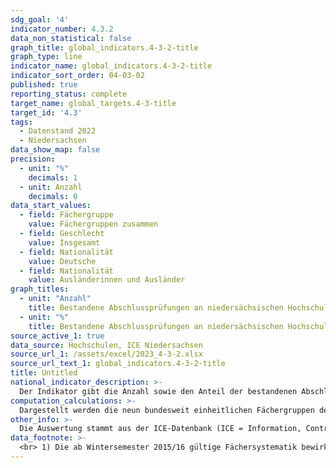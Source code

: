 ```yaml
---
sdg_goal: '4'
indicator_number: 4.3.2
data_non_statistical: false
graph_title: global_indicators.4-3-2-title
graph_type: line
indicator_name: global_indicators.4-3-2-title
indicator_sort_order: 04-03-02
published: true
reporting_status: complete
target_name: global_targets.4-3-title
target_id: '4.3'
tags:
  - Datenstand 2022
  - Niedersachsen
data_show_map: false
precision:
  - unit: "%"
    decimals: 1
  - unit: Anzahl
    decimals: 0
data_start_values:
  - field: Fächergruppe
    value: Fächergruppen zusammen
  - field: Geschlecht
    value: Insgesamt
  - field: Nationalität
    value: Deutsche
  - field: Nationalität
    value: Ausländerinnen und Ausländer
graph_titles:
  - unit: "Anzahl"
    title: Bestandene Abschlussprüfungen an niedersächsischen Hochschulen nach Absolventinnen und Absolventen (Anzahl)
  - unit: "%"
    title: Bestandene Abschlussprüfungen an niedersächsischen Hochschulen nach Absolventinnen und Absolventen (in Prozent)
source_active_1: true
data_source: Hochschulen, ICE Niedersachsen
source_url_1: /assets/excel/2023_4-3-2.xlsx
source_url_text_1: global_indicators.4-3-2-title
title: Untitled
national_indicator_description: >-
  Der Indikator gibt die Anzahl sowie den Anteil der bestandenen Abschlussprüfungen an niedersächsischen Hochschulen nach Fächergruppen für deutsche und ausländische Studierende wieder. Es erfolgt keine Unterscheidung nach dem Land des Erwerbs der Studienberechtigung (siehe hierfür Indikator 4.3.1). Studierende sind in einem Fachstudium ordentlich immatrikulierte (eingeschriebene) Personen, die einen berufsqualifizierenden Hochschulabschluss anstreben (ohne Beurlaubte, Studienkollegiate und Gasthörerinnen und Gasthörer).
computation_calculations: >-
  Dargestellt werden die neun bundesweit einheitlichen Fächergruppen der Hochschulstatistik.
other_info: >-
  Die Auswertung stammt aus der ICE-Datenbank (ICE = Information, Controlling, Entscheidung) des Niedersächsischen Ministeriums für Wissenschaft und Kultur. Angaben für Niedersachsen sind verfügbar in der <a href="https://www1.nls.niedersachsen.de/statistik/default.asp" target="_blank">LSN-Online Datenbank</a> (Statistische Erhebung > 310 Hochschulstatistik) sowie bundesweit in der GENESIS Online Datenbank. Angaben zur Zuordnung der Studienfächer zu den dargestellten Fächergruppen stehen auf der Homepage des Landesamtes für Statistik Niedersachsen im <a href="https://www.statistik.niedersachsen.de/startseite/themen/bildung/" target="_blank">Themenbereich Bildung und Kultur</a> zur Verfügung.
data_footnote: >-
  <br> 1) Die ab Wintersemester 2015/16 gültige Fächersystematik bewirkt eine teilweise Neuzuordnung von Studienbereichen zu Fächergruppen. Die Ergebnisse nach einzelnen Fächergruppen sind daher nur eingeschränkt mit den Vorjahren vergleichbar.
---
```

